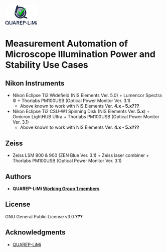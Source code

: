 <img src="/Images/QUAREP_logo_stacked.svg" alt="QUAREP-LiMi Logo" width=20%>

# Measurement Automation of Microscope Illumination Power and Stability Use Cases


## Nikon Instruments
- Nikon Eclipse Ti2 Widefield (NIS Elements Ver. 5.0) + Lumencor Spectra III + Thorlabs PM100USB (Optical Power Monitor Ver. 3.1) 
  - Above known to work with NIS Elements Ver. **4.x - 5.x???**
- Nikon Eclipse Ti2 CSU-W1 Spinning Disk (NIS Elements Ver. **5.x**) + Omicron LightHUB Ultra + Thorlabs PM100USB (Optical Power Monitor Ver. 3.1) 
  - Above known to work with NIS Elements Ver. **4.x - 5.x???**

## Zeiss
- Zeiss LSM 800 & 900 (ZEN Blue Ver. 3.1) + Zeiss laser combiner + Thorlabs PM100USB (Optical Power Monitor Ver. 3.1)

## Authors
* **QUAREP-LiMi [Working Group 1 members](https://quarep.org/working-groups/wg-1-illumination-power/wg-1-members/)** 

## License
GNU General Public License v3.0 **???**

## Acknowledgments
* <a href="https://quarep.org/">QUAREP-LiMi</a>
